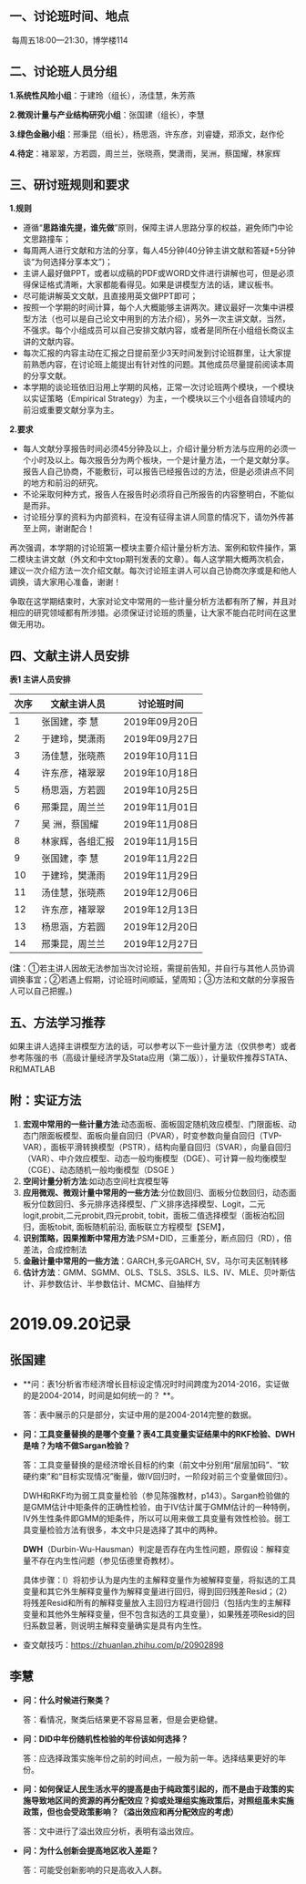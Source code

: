 ## **一、讨论班时间、地点**

​    每周五18:00—21:30，博学楼114

## **二、讨论班人员分组**

**1.系统性风险小组**：于建玲（组长），汤佳慧，朱芳燕

**2.微观计量与产业结构研究小组**：张国建（组长），李慧

**3.绿色金融小组**：邢秉昆（组长），杨思涵，许东彦，刘睿婕，郑添文，赵作伦

**4.待定**：褚翠翠，方若圆，周兰兰，张晓燕，樊潇雨，吴洲，蔡国耀，林家辉

## **三、研讨班规则和要求**

**1.规则**

- 遵循“**思路谁先提，谁先做**”原则，保障主讲人思路分享的权益，避免师门中论文思路撞车；
- 每周两人进行文献和方法的分享，每人45分钟(40分钟主讲文献和答疑+5分钟谈“为何选择分享本文”)；
- 主讲人最好做PPT，或者以成稿的PDF或WORD文件进行讲解也可，但是必须得保证格式清晰，大家都能看得见。如果是讲模型方法的话，建议板书。
- 尽可能讲解英文文献，且直接用英文做PPT即可；
- 按照一个学期的时间计算，每个人大概能够主讲两次。建议最好一次集中讲模型方法（也可以是自己论文中用到的方法介绍），另外一次主讲文献，当然，不强求。每个小组成员可以自己安排文献内容，或者是同所在小组组长商议主讲的文献内容。
- 每次汇报的内容主动在汇报之日提前至少3天时间发到讨论班群里，让大家提前熟悉内容，在讨论班上能提出有针对性的问题。其他成员尽量提前阅读本周的分享文献。
- 本学期的谈论班依旧沿用上学期的风格，正常一次讨论班两个模块，一个模块以实证策略（Empirical Strategy）为主，一个模块以三个小组各自领域内的前沿或重要文献分享为主。

**2.要求**

- 每人文献分享报告时间必须45分钟及以上，介绍计量分析方法与应用的必须一个小时及以上。每次报告分为两个板块，一个是计量方法，一个是文献分享。报告人自己协商，不能敷衍，可以报告已经报告过的方法，但是必须讲点不同的地方和前沿的研究。
- 不论采取何种方式，报告人在报告时必须将自己所报告的内容整明白，不能似是而非。
- 讨论班分享的资料为内部资料，在没有征得主讲人同意的情况下，请勿外传甚至上网，谢谢配合！

再次强调，本学期的讨论班第一模块主要介绍计量分析方法、案例和软件操作，第二模块主讲文献（外文和中文top期刊发表的文章）。每人这学期大概两次机会，建议一次介绍方法一次介绍文献。每次讨论班主讲人可以自己协商次序或是和他人调换，请大家用心准备，谢谢！

争取在这学期结束时，大家对论文中常用的一些计量分析方法都有所了解，并且对相应的研究领域都有所涉猎。必须保证讨论班的质量，让大家不能白花时间在这里做无用功。

## **四、文献主讲人员安排**

**表1  主讲人员安排**

| **次序** | **文献主讲人员** | **讨论班时间** |
| -------- | ---------------- | -------------- |
| 1        | 张国建，李  慧   | 2019年09月20日 |
| 2        | 于建玲，樊潇雨   | 2019年09月27日 |
| 3        | 汤佳慧，张晓燕   | 2019年10月11日 |
| 4        | 许东彦，褚翠翠   | 2019年10月18日 |
| 5        | 杨思涵，方若圆   | 2019年10月25日 |
| 6        | 邢秉昆，周兰兰   | 2019年11月01日 |
| 7        | 吴  洲，蔡国耀   | 2019年11月08日 |
| 8        | 林家辉，各组汇报 | 2019年11月15日 |
| 9        | 张国建，李  慧   | 2019年11月22日 |
| 10       | 于建玲，樊潇雨   | 2019年11月29日 |
| 11       | 汤佳慧，张晓燕   | 2019年12月06日 |
| 12       | 许东彦，褚翠翠   | 2019年12月13日 |
| 13       | 杨思涵，方若圆   | 2019年12月20日 |
| 14       | 邢秉昆，周兰兰   | 2019年12月27日 |

 (**注**：①若主讲人因故无法参加当次讨论班，需提前告知，并自行与其他人员协调调换事宜；②若遇上假期，讨论班时间顺延，望周知；③方法和文献的分享报告人可以自己把握。)

## **五、方法学习推荐**

如果主讲人选择主讲模型方法的话，可以参考以下一些计量方法（仅供参考）或者参考陈强的书（高级计量经济学及Stata应用（第二版）），计量软件推荐STATA、R和MATLAB

## **附：实证方法**

1.   **宏观中常用的一些计量方法**:动态面板、面板固定随机效应模型、门限面板、动态门限面板模型、面板向量自回归（PVAR），时变参数向量自回归（TVP-VAR），面板平滑转换模型（PSTR），结构向量自回归（SVAR），向量自回归（VAR）、中介效应模型、动态一般均衡模型（DGE）、可计算一般均衡模型（CGE）、动态随机一般均衡模型（DSGE ）
2. **空间计量分析方法**:如动态空间杜宾模型等
3. ​      **应用微观、微观计量中常用的一些方法**:分位数回归、面板分位数回归，动态面板分位数回归、多元排序选择模型、广义排序选择模型、Logit，二元logit,probit,二元probit,四元probit, tobit，面板二值选择模型（面板泊松回归，面板tobit, 面板随机前沿, 面板联立方程模型【SEM】，
4.   **识别策略，因果推断中常用方法**:PSM+DID，三重差分，断点回归（RD），倍差法，合成控制法
5. **金融计量中常用的一些方法**：GARCH,多元GARCH, SV，马尔可夫区制转移
6.   **估计方法**：GMM、SGMM、OLS、TSLS、3SLS、ILS、IV、MLE、贝叶斯估计、非参数估计、半参数估计、MCMC、自抽样方

# 2019.09.20记录

## 张国建

- **问：表1分析省市经济增长目标设定情况时时间跨度为2014-2016，实证做的是2004-2014，时间是如何统一的？ **。

  答：表中展示的只是部分，实证中用的是2004-2014完整的数据。

- **问：工具变量替换的是哪个变量？表4工具变量实证结果中的RKF检验、DWH是啥？为啥不做Sargan检验？**

  答：工具变量替换的是经济增长目标的约束（前文中分别用“层层加码”、“软硬约束”和“目标实现情况”衡量，做IV回归时，一阶段对前三个变量做回归）。

  DWH和RKF均为弱工具变量检验（参见陈强教材，p143）。Sargan检验做的是GMM估计中矩条件的正确性检验，由于IV估计属于GMM估计的一种特例，IV外生性条件即GMM的矩条件，所以可以用来做工具变量有效性检验。弱工具变量检验方法有很多，本文中只是选择了其中的两种。

  **DWH**（Durbin-Wu-Hausman）判定是否存在内生性问题，原假设：解释变量不存在内生性问题（参见伍德里奇教材）。

  具体步骤：l）将初步认为是内生的主解释变量作为被解释变量，将拟选的工具变量和其它外生解释变量作为解释变量进行回归，得到回归残差Resid；（2）将残差Resid和所有的解释变量放入主回归方程进行回归（包括内生的主解释变量和其他外生解释变量，但不包含拟选的工具变量），如果残差项Resid的回归系数显著，则说明主解释变量确实是具有内生性。

- 查文献技巧：https://zhuanlan.zhihu.com/p/20902898

  

## 李慧

- **问：什么时候进行聚类？**

  答：看情况，聚类后结果更不容易显著，但是会更稳健。

- **问：DID中年份随机性检验的年份该如何选择？**

  答：应选择政策实施年份之前的时间点，一般为前一年。选择结果更好的年份。

- **问：如何保证人民生活水平的提高是由于纯政策引起的，而不是由于政策的实施导致地区间的资源的再分配效应？抑或处理组实施政策后，对照组虽未实施政策，但也会受政策影响？（溢出效应和再分配效应的考虑）**

  答：文中进行了溢出效应分析，表明有溢出效应。

- **问：为什么创新会提高地区收入差距？**

  答：可能受创新影响的只是高收入人群。

